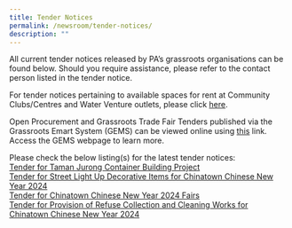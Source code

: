 ```yaml
---
title: Tender Notices
permalink: /newsroom/tender-notices/
description: ""
---
```

All current tender notices released by PA’s grassroots organisations can be found below. Should you require assistance, please refer to the contact person listed in the tender notice.

For tender notices pertaining to available spaces for rent at Community Clubs/Centres and Water Venture outlets, please click [here](/our-network/community-clubs/rentals).

Open Procurement and Grassroots Trade Fair Tenders published via the Grassroots Emart System (GEMS) can be viewed online using [this](https://gems.pa.gov.sg/account/vendors) link. Access the GEMS webpage to learn more.
<br>

Please check the below listing(s) for the latest tender notices: <br> [Tender for Taman Jurong Container Building Project ](/tender-details/tmcbp) <br>
[Tender for Street Light Up Decorative Items for Chinatown Chinese New Year 2024](/tender-details/cfccny2024deco) <br>
[Tender for Chinatown Chinese New Year 2024 Fairs](/tender-details/cfccnyfestive2024/)<br>
[Tender for Provision of Refuse Collection and Cleaning Works for Chinatown Chinese New Year 2024 ](/tender-details/cfccnyrefuse2024)